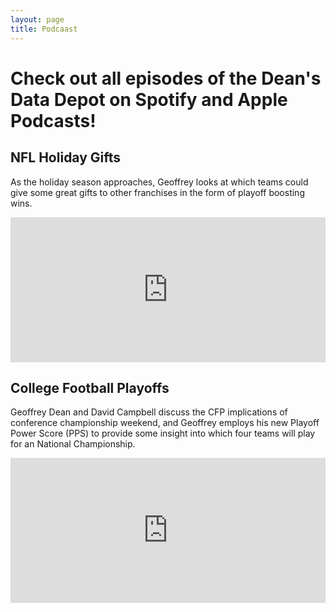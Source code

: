 ```yaml
---
layout: page
title: Podcaast
---
```

# Check out all episodes of the Dean's Data Depot on Spotify and Apple Podcasts!
## NFL Holiday Gifts
As the holiday season approaches, Geoffrey looks at which teams could give some great gifts to other franchises in the form of playoff boosting wins. 
<iframe src="https://open.spotify.com/embed/episode/4kOsrzJyRjDiXdlMEBjO9L?utm_source=generator" width="100%" height="232" frameBorder="0" allowfullscreen="" allow="autoplay; clipboard-write; encrypted-media; fullscreen; picture-in-picture"></iframe>

## College Football Playoffs
Geoffrey Dean and David Campbell discuss the CFP implications of conference championship weekend, and Geoffrey employs his new Playoff Power Score (PPS) to provide some insight into which four teams will play for an National Championship.
<iframe src="https://open.spotify.com/embed/episode/7raqrNLll1i6stC11G6fKN?utm_source=generator" width="100%" height="232" frameBorder="0" allowfullscreen="" allow="autoplay; clipboard-write; encrypted-media; fullscreen; picture-in-picture"></iframe>